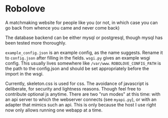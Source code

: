 # Robolove

A matchmaking website for people like you (or not, in which case you can go back from whence you came and never come back)

The database backend can be either mysql or postgresql, though mysql has been tested more thoroughly.

`example_config.json` is an example config, as the name suggests. Rename it to `config.json` after filling in the fields.
`wsgi.py` gives an example wsgi config. This usually lives somewhere like `/var/www`.
`ROBOLOVE_CONFIG_PATH` is the path to the config.json and should be set appropriately before the import in the wsgi.

Currently, skeleton.css is used for css. The avoidance of javascript is deliberate, for security and lightness reasons. Though feel free to contribute optional js anytime.
There are two "run modes" at this time: with an api server to which the webserver connects (see `myapi.py`), or with an adapter that mimics such an api. This is only because the host I use right now only allows running one webapp at a time.
